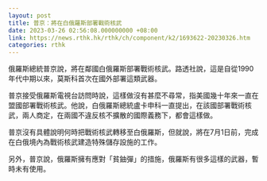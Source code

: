 ```yaml
---
layout: post
title: 普京：將在白俄羅斯部署戰術核武
date: 2023-03-26 02:56:08.000000000 +08:00
link: https://news.rthk.hk/rthk/ch/component/k2/1693622-20230326.htm
categories: rthk
---
```


俄羅斯總統普京說，將在鄰國白俄羅斯部署戰術核武。路透社說，這是自從1990年代中期以來，莫斯科首次在國外部署這類武器。

普京接受俄羅斯電視台訪問時說，這樣做沒有甚麼不尋常，指美國幾十年來一直在盟國部署戰術核武。他說，白俄羅斯總統盧卡申科一直提出，在該國部署戰術核武，兩人商定，在兩國不違反核不擴散的國際義務下，都會這樣做。

普京沒有具體說明何時把戰術核武轉移至白俄羅斯，但就說，將在7月1日前，完成在白俄境內為戰術核武建造特殊儲存設施的工作。

另外，普京說，俄羅斯擁有應對「貧鈾彈」的措施，俄羅斯有很多這樣的武器，暫時未有使用。
